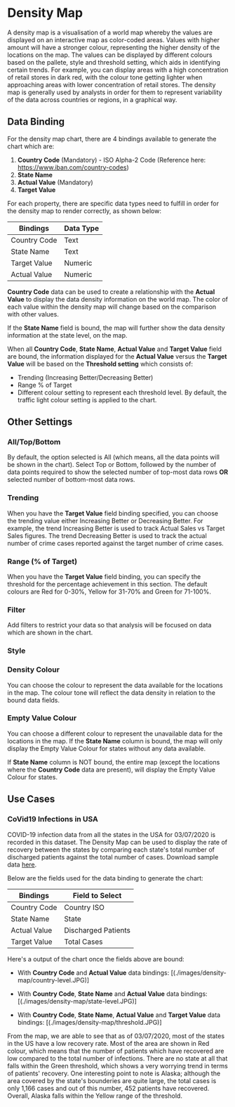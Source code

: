 # Density Map



A density map is a visualisation of a world map whereby the values are displayed on an interactive map as color-coded areas. Values with higher amount will have a stronger colour, representing the higher density of the locations on the map. The values can be displayed by different colours based on the pallete, style and threshold setting, which aids in identifying certain trends. For example, you can display areas with a high concentration of retail stores in dark red, with the colour tone getting lighter when approaching areas with lower concentration of retail stores. The density map is generally used by analysts in order for them to represent variability of the data across countries or regions, in a graphical way.

## Data Binding

For the density map chart, there are 4 bindings available to generate the chart which are:

1) **Country Code** (Mandatory) - ISO Alpha-2 Code (Reference here: https://www.iban.com/country-codes)
2) **State Name**
3) **Actual Value** (Mandatory)
4) **Target Value**

For each property, there are specific data types need to fulfill in order for the density map to render correctly, as shown below:

|Bindings|Data Type|
|---|---|
|Country Code|Text|
|State Name|Text|
|Target Value|Numeric|
|Actual Value|Numeric|

**Country Code** data can be used to create a relationship with the **Actual Value** to display the data density information on the world map. The color of each value within the density map will change based on the comparison with other values.

If the **State Name** field is bound, the map will further show the data density information at the state level, on the map.

When all **Country Code**, **State Name**, **Actual Value** and **Target Value** field are bound, the information displayed for the **Actual Value** versus the **Target Value** will be based on the **Threshold setting** which consists of:

- Trending (Increasing Better/Decreasing Better)
- Range % of Target
- Different colour setting to represent each threshold level. By default, the traffic light colour setting is applied to the chart.

## Other Settings

### All/Top/Bottom

By default, the option selected is All (which means, all the data points will be shown in the chart). Select Top or Bottom, followed by the number of data points required to show the selected number of top-most data rows **OR** selected number of bottom-most data rows.

### Trending

When you have the **Target Value** field binding specified, you can choose the trending value either Increasing Better or Decreasing Better. For example, the trend Increasing Better is used to track Actual Sales vs Target Sales figures. The trend Decreasing Better is used to track the actual number of crime cases reported against the target number of crime cases.

### Range (% of Target)

When you have the **Target Value** field binding, you can specify the threshold for the percentage achievement in this section. The default colours are Red for 0-30%, Yellow for 31-70% and Green for 71-100%.

### Filter

Add filters to restrict your data so that analysis will be focused on data which are shown in the chart.

### Style

### Density Colour

You can choose the colour to represent the data available for the locations in the map. The colour tone will reflect the data density in relation to the bound data fields.

### Empty Value Colour

You can choose a different colour to represent the unavailable data for the locations in the map. If the **State Name** column is bound, the map will only display the Empty Value Colour for states without any data available.

If **State Name** column is NOT bound, the entire map (except the locations where the **Country Code** data are present), will display the Empty Value Colour for states.
 

## Use Cases

### CoVid19 Infections in USA
COVID-19 infection data from all the states in the USA for 03/07/2020 is recorded in this dataset. The Density Map can be used to display the rate of recovery between the states by comparing each state's total number of discharged patients against the total number of cases. Download sample data [here](./sample-data/density-map/USA-Covid19-Cases-03.07.2020.csv).

Below are the fields used for the data binding to generate the chart:

|Bindings|Field to Select|
|---|---|
|Country Code|Country ISO|(MANDATORY)
|State Name|State|
|Actual Value|Discharged Patients|(MANDATORY)
|Target Value|Total Cases|

Here's a output of the chart once the fields above are bound:

- With **Country Code** and **Actual Value** data bindings:
[(./images/density-map/country-level.JPG)]

- With **Country Code**, **State Name** and **Actual Value** data bindings:
[(./images/density-map/state-level.JPG)]

- With **Country Code**, **State Name**, **Actual Value** and **Target Value** data bindings:
[(./images/density-map/threshold.JPG)]

From the map, we are able to see that as of 03/07/2020, most of the states in the US have a low recovery rate. Most of the area are shown in Red colour, which means that the number of patients which have recovered are low compared to the total number of infections. There are no state at all that falls within the Green threshold, which shows a very worrying trend in terms of patients' recovery. One interesting point to note is Alaska; although the area covered by the state's bounderies are quite large, the total cases is only 1,166 cases and out of this number, 452 patients have recovered. Overall, Alaska falls within the Yellow range of the threshold.